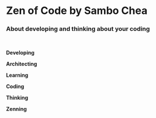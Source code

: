 # Zen of Code by Sambo Chea

### About developing and thinking about your coding
<br />

**Developing**

**Architecting**

**Learning**

**Coding**

**Thinking**

**Zenning**